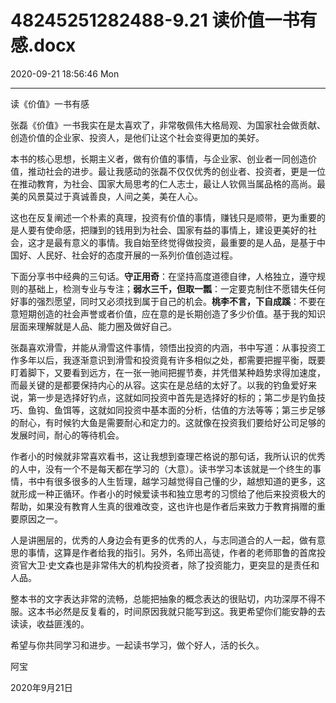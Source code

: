 # 48245251282488-9.21 读价值一书有感.docx

2020-09-21 18:56:46 Mon

----

读《价值》一书有感

张磊《价值》一书我实在是太喜欢了，非常敬佩伟大格局观、为国家社会做贡献、创造价值的企业家、投资人，是他们让这个社会变得更加的美好。

本书的核心思想，长期主义者，做有价值的事情，与企业家、创业者一同创造价值，推动社会的进步。最让我感动的张磊不仅仅优秀的创业者、投资者，更是一位在推动教育，为社会、国家大局思考的仁人志士，最让人钦佩当属品格的高尚。最美的风景莫过于真诚善良，人间之美，美在人心。

这也在反复阐述一个朴素的真理，投资有价值的事情，赚钱只是顺带，更为重要的是人要有使命感，把赚到的钱用到为社会、国家有益的事情上，建设更美好的社会，这才是最有意义的事情。我自始至终觉得做投资，最重要的是人品，是基于中国好、人民好、社会好的态度开展的一系列价值创造过程。

下面分享书中经典的三句话。__守正用奇__：在坚持高度道德自律，人格独立，遵守规则的基础上，检测专业与专注；__弱水三千，但取一瓢__：一定要克制住不愿错失任何好事的强烈愿望，同时又必须找到属于自己的机会。__桃李不言，下自成蹊__：不要在意短期创造的社会声誉或者价值，应在意的是长期创造了多少价值。基于我的知识层面来理解就是人品、能力圈及做好自己。

张磊喜欢滑雪，并能从滑雪这件事情，领悟出投资的内涵，书中写道：从事投资工作多年以后，我逐渐意识到滑雪和投资竟有许多相似之处，都需要把握平衡，既要盯着脚下，又要看到远方，在一张一驰间把握节奏，并凭借某种趋势求得加速度，而最关键的是都要保持内心的从容。这实在是总结的太好了。以我的钓鱼爱好来说，第一步是选择好钓点，这就如同投资中首先是选择好的标的；第二步是钓鱼技巧、鱼钩、鱼饵等，这就如同投资中基本面的分析，估值的方法等等；第三步足够的耐心，有时候钓大鱼是需要耐心和定力的。这就像在投资我们要给好公司足够的发展时间，耐心的等待机会。

作者小的时候就非常喜欢看书，这让我想到查理芒格说的那句话，我所认识的优秀的人中，没有一个不是每天都在学习的（大意）。读书学习本该就是一个终生的事情，书中有很多很多的人生哲理，越学习越觉得自己懂的少，越想知道的更多，这就形成一种正循环。作者小的时候爱读书和独立思考的习惯给了他后来投资极大的帮助，如果没有教育人生真的很难改变，这也许也是作者后来致力于教育捐赠的重要原因之一。

人是讲圈层的，优秀的人身边会有更多的优秀的人，与志同道合的人一起，做有意思的事情，这算是作者给我的指引。另外，名师出高徒，作者的老师耶鲁的首席投资官大卫·史文森也是非常伟大的机构投资者，除了投资能力，更突显的是责任和人品。

整本书的文字表达非常的流畅，总能把抽象的概念表达的很贴切，内功深厚不得不服。这本书必然是反复看的，时间原因我就只能写到这。我更希望你们能安静的去读读，收益匪浅的。

希望与你共同学习和进步。一起读书学习，做个好人，活的长久。

阿宝

2020年9月21日

